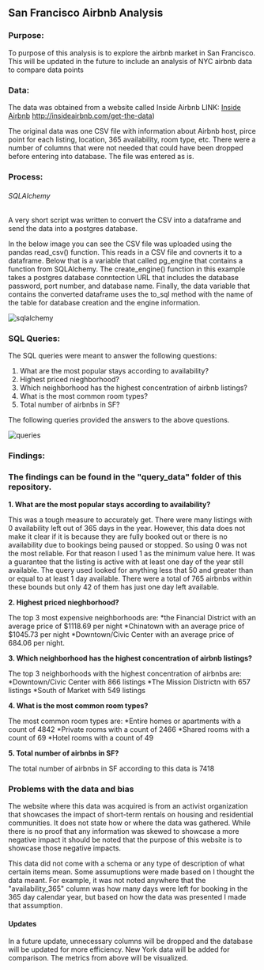 ## San Francisco Airbnb Analysis

### Purpose:
To purpose of this analysis is to explore the airbnb market in San Francisco. This will be updated in the future  to include an analysis of NYC airbnb data to compare data points

### Data:
The data was obtained from a website called Inside Airbnb
LINK: [Inside Airbnb](http://insideairbnb.com/get-the-data) http://insideairbnb.com/get-the-data)

The original data was one CSV file with information about Airbnb host, pirce point for each listing, location, 365 availability, room type, etc.
There were a number of columns that were not needed that could have been dropped before entering into database. The file was entered as is.

### Process:

###### SQLAlchemy 
A very short script was written to convert the CSV into a dataframe and send the data into a postgres database.

In the below image you can see the CSV file was uploaded using the pandas read_csv() function. This reads in a CSV file and covnerts it to a dataframe.
Below that is a variable that called pg_engine that contains a function from SQLAlchemy. 
The create_engine() function in this example takes a postgres database conntection URL that includes the database password, port number, and database  name.
Finally, the data variable that contains the converted dataframe uses the to_sql method with the name of the table for database creation and the engine information.

![sqlalchemy](https://github.com/SamvsP4K/SF_Airbnb_Analysis/assets/110923091/4c7d26c0-5f7e-49c9-86a4-600f52b827a0)

### SQL Queries:

The SQL queries were meant to answer the following questions:

1. What are the most popular stays according to availability?
2. Highest priced nieghborhood?
3. Which neighborhood has the highest concentration of airbnb listings?
4. What is the most common room types?
5. Total number of airbnbs in SF?

The following queries provided the answers to the above questions.

   
![queries](https://github.com/SamvsP4K/SF_Airbnb_Analysis/assets/110923091/010e5f08-de68-4712-9970-1eae1661389a)


### Findings:

### **The findings can be found in the "query_data" folder of this repository.**

**1. What are the most popular stays according to availability?**

This was a tough measure to accurately get. There were many listings with 0 availability left out of 365 days in the year. However, this data does not make it clear if it is because they are fully booked out or there is no availability due to bookings being paused or stopped. So using 0 was not the most reliable. For that reason I used 1 as the minimum value here. It was a guarantee that the listing is active with at least one day of the year still available. The query used looked for anything less that 50 and greater than or equal to at least 1 day available. There were a total of 765 airbnbs within these bounds but only 42 of them has just one day left available.

**2. Highest priced nieghborhood?**

The top 3 most expensive neighborhoods are:
*the Financial District with an average price of $1118.69 per night
*Chinatown with an average price of $1045.73 per night
*Downtown/Civic Center with an average price of 684.06 per night.

**3. Which neighborhood has the highest concentration of airbnb listings?**

The top 3 neighborhoods with the highest concentration of airbnbs are:
*Downtown/Civic Center with 866 listings
*The Mission Districtn with 657 listings
*South of Market with 549 listings

**4. What is the most common room types?**
   
The most common room types are:
*Entire homes or apartments with a count of 4842
*Private rooms with a count of 2466
*Shared rooms with a count of 69
*Hotel rooms with a count of 49

**5. Total number of airbnbs in SF?**

The total number of airbnbs in SF according to this data is 7418

### Problems with the data and bias

The website where this data was acquired is from an activist organization that showcases the impact of short-term rentals on housing and residential communities. 
It does not state how or where the data was gathered. While there is no proof that any information was skewed to showcase a more negative impact it should be noted that the purpose of this website is to showcase those negative impacts.

This data did not come with a schema or any type of description of what certain items mean. Some assumuptions were made based on I thought the data meant. 
For example, it was not noted anywhere that the "availability_365" column was how many days were left for booking in the 365 day calendar year, but based on how the data was presented I made that assumption.

#### Updates
In a future update, unnecessary columns will be dropped and the database will be updated for more efficiency. 
New York data will be added for comparison. 
The metrics from above will be visualized.




















